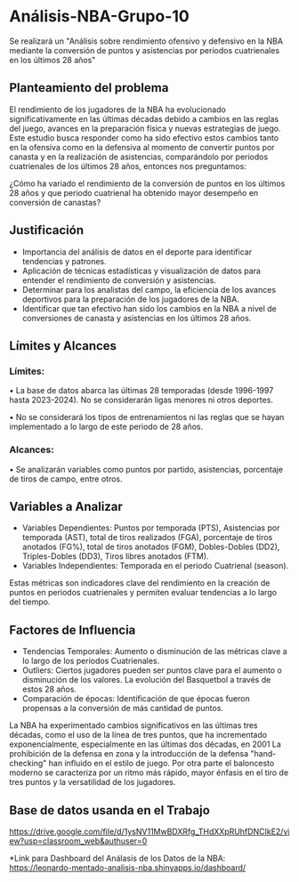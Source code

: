 # Análisis-NBA-Grupo-10
Se realizará un "Análisis sobre rendimiento ofensivo y defensivo en la NBA mediante la conversión de puntos y asistencias por periodos cuatrienales en los últimos 28 años"

## Planteamiento del problema

El rendimiento de los jugadores de la NBA ha evolucionado significativamente en las últimas décadas debido a cambios en las reglas del juego, avances en la preparación física y nuevas estrategias de juego. Este estudio busca responder como ha sido efectivo estos cambios tanto en la ofensiva como en la defensiva al momento de convertir puntos por canasta y en la realización de asistencias, comparándolo por periodos cuatrienales de los últimos 28 años, entonces nos preguntamos:

¿Cómo ha variado el rendimiento de la conversión de puntos en los últimos 28 años y que periodo cuatrienal ha obtenido mayor desempeño en conversión de canastas?

## Justificación
* Importancia del análisis de datos en el deporte para identificar tendencias y patrones.
* Aplicación de técnicas estadísticas y visualización de datos para entender el rendimiento de conversión y asistencias.
* Determinar para los analistas del campo, la eficiencia de los avances deportivos para la preparación de los jugadores de la NBA.
* Identificar que tan efectivo han sido los cambios en la NBA a nivel de conversiones de canasta y asistencias en los últimos 28 años.

## Límites y Alcances
### Límites: 
•	La base de datos abarca las últimas 28 temporadas (desde 1996-1997 hasta 2023-2024). No se considerarán ligas menores ni otros deportes.

•	No se considerará los tipos de entrenamientos ni las reglas que se hayan implementado a lo largo de este periodo de 28 años.
### Alcances: 
•	Se analizarán variables como puntos por partido, asistencias, porcentaje de tiros de campo, entre otros.

## Variables a Analizar
* Variables Dependientes: Puntos por temporada (PTS), Asistencias por temporada (AST), total de tiros realizados (FGA), porcentaje de tiros anotados (FG%), total de tiros anotados (FGM), Dobles-Dobles (DD2), Triples-Dobles (DD3), Tiros libres anotados (FTM).
* Variables Independientes: Temporada en el periodo Cuatrienal (season). 

Estas métricas son indicadores clave del rendimiento en la creación de puntos en periodos cuatrienales y permiten evaluar tendencias a lo largo del tiempo.

## Factores de Influencia
* Tendencias Temporales: Aumento o disminución de las métricas clave a lo largo de los periodos Cuatrienales.
* Outliers: Ciertos jugadores pueden ser puntos clave para el aumento o disminución de los valores. La evolución del Basquetbol a través de estos 28 años.
* Comparación de épocas: Identificación de que épocas fueron propensas a la conversión de más cantidad de puntos.

La NBA ha experimentado cambios significativos en las últimas tres décadas, como el uso de la línea de tres puntos, que ha incrementado exponencialmente, especialmente en las últimas dos décadas, en 2001 La prohibición de la defensa en zona y la introducción de la defensa "hand-checking" han influido en el estilo de juego. Por otra parte el baloncesto moderno se caracteriza por un ritmo más rápido, mayor énfasis en el tiro de tres puntos y la versatilidad de los jugadores.

## Base de datos usanda en el Trabajo
https://drive.google.com/file/d/1ysNV11MwBDXRfg_THdXXpRUhfDNCIkE2/view?usp=classroom_web&authuser=0

*Link para Dashboard del Análasis de los Datos de la NBA: https://leonardo-mentado-analisis-nba.shinyapps.io/dashboard/
